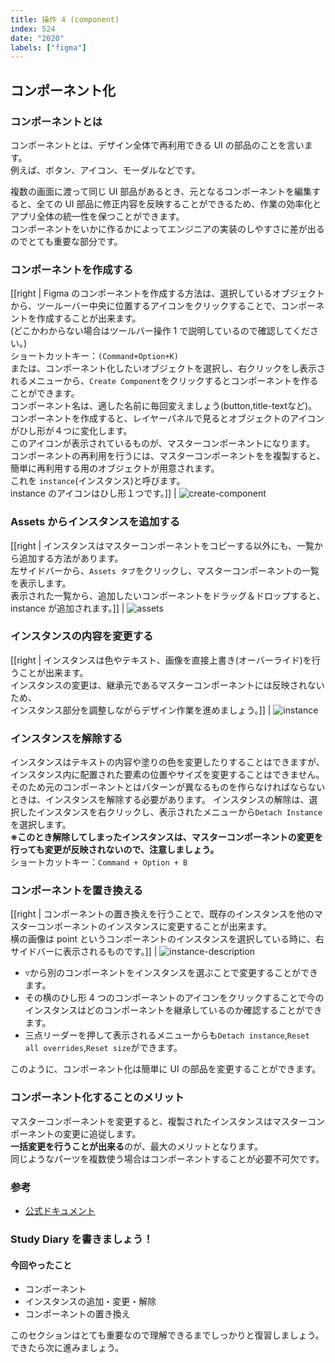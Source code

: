 ```yaml
---
title: 操作 4 (component)
index: 524
date: "2020"
labels: ["figma"]
---
```


## コンポーネント化

### コンポーネントとは

コンポーネントとは、デザイン全体で再利用できる UI の部品のことを言います。  
例えば、ボタン、アイコン、モーダルなどです。

複数の画面に渡って同じ UI 部品があるとき、元となるコンポーネントを編集すると、全ての UI 部品に修正内容を反映することができるため、作業の効率化とアプリ全体の統一性を保つことができます。  
コンポーネントをいかに作るかによってエンジニアの実装のしやすさに差が出るのでとても重要な部分です。

### コンポーネントを作成する

[[right | Figma のコンポーネントを作成する方法は、選択しているオブジェクトから、ツールーバー中央に位置するアイコンをクリックすることで、コンポーネントを作成することが出来ます。<br/>(どこかわからない場合はツールバー操作 1 で説明しているので確認してください。)<br/>ショートカットキー：`(Command+Option+K)`<br/>または、コンポーネント化したいオブジェクトを選択し、右クリックをし表示されるメニューから、`Create Component`をクリックするとコンポーネントを作ることができます。<br/>コンポーネント名は、適した名前に毎回変えましょう(button,title-textなど)。<br/>コンポーネントを作成すると、レイヤーパネルで見るとオブジェクトのアイコンがひし形が４つに変化します。<br/>このアイコンが表示されているものが、マスターコンポーネントになります。<br/>コンポーネントの再利用を行うには、マスターコンポーネントをを複製すると、簡単に再利用する用のオブジェクトが用意されます。<br/>これを `instance`(インスタンス)と呼びます。<br/>instance のアイコンはひし形１つです。]]
| ![create-component](./img/create-component.png)

### Assets からインスタンスを追加する

[[right | インスタンスはマスターコンポーネントをコピーする以外にも、一覧から追加する方法があります。<br/>左サイドバーから、`Assets タブ`をクリックし、マスターコンポーネントの一覧を表示します。<br/>表示された一覧から、追加したいコンポーネントをドラッグ＆ドロップすると、instance が追加されます。]]
| ![assets](./img/assets.png)

### インスタンスの内容を変更する

[[right | インスタンスは色やテキスト、画像を直接上書き(オーバーライド)を行うことが出来ます。<br/>インスタンスの変更は、継承元であるマスターコンポーネントには反映されないため、<br/>インスタンス部分を調整しながらデザイン作業を進めましょう。]]
| ![instance](./img/instance.png)

### インスタンスを解除する

インスタンスはテキストの内容や塗りの色を変更したりすることはできますが、インスタンス内に配置された要素の位置やサイズを変更することはできません。  
そのため元のコンポーネントとはパターンが異なるものを作らなければならないときは、インスタンスを解除する必要があります。
インスタンスの解除は、選択したインスタンスを右クリックし、表示されたメニューから`Detach Instance`を選択します。  
**※このとき解除してしまったインスタンスは、マスターコンポーネントの変更を行っても変更が反映されないので、注意しましょう。**  
ショートカットキー：`Command + Option + B`

### コンポーネントを置き換える

[[right | コンポーネントの置き換えを行うことで、既存のインスタンスを他のマスターコンポーネントのインスタンスに変更することが出来ます。<br/>横の画像は point というコンポーネントのインスタンスを選択している時に、右サイドバーに表示されるものです。]]
| ![instance-description](./img/instance-description.png)

- `▽`から別のコンポーネントをインスタンスを選ぶことで変更することができます。
- その横のひし形 4 つのコンポーネントのアイコンをクリックすることで今のインスタンスはどのコンポーネントを継承しているのか確認することができます。
- 三点リーダーを押して表示されるメニューからも`Detach instance`,`Reset all overrides`,`Reset size`ができます。

このように、コンポーネント化は簡単に UI の部品を変更することができます。

### コンポーネント化することのメリット

マスターコンポーネントを変更すると、複製されたインスタンスはマスターコンポーネントの変更に追従します。  
**一括変更を行うことが出来る**のが、最大のメリットとなります。  
同じようなパーツを複数使う場合はコンポーネントすることが必要不可欠です。

### 参考

- [公式ドキュメント](https://help.figma.com/hc/en-us/articles/360038662654-Guide-to-Components-in-Figma)

### Study Diary を書きましょう！

#### 今回やったこと

- コンポーネント
- インスタンスの追加・変更・解除
- コンポーネントの置き換え

このセクションはとても重要なので理解できるまでしっかりと復習しましょう。  
できたら次に進みましょう。
